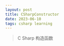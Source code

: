 ```yaml
---
layout: post
title: CSharpConstructor
date: 2023-06-10
tags: csharp learning
---
```


> C Sharp 构造函数

<!--more-->
